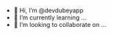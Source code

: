 - 👋 Hi, I’m @devdubeyapp
- 🌱 I’m currently learning ...
- 💞️ I’m looking to collaborate on ...

<!---
devdubeyapp/devdubeyapp is a ✨ special ✨ repository because its `README.md` (this file) appears on your GitHub profile.
You can click the Preview link to take a look at your changes.
--->
